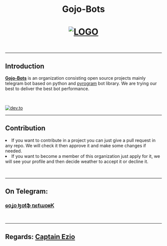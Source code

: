 <h1 align="center">Gojo-Bots</h1>
<h1 align="center">
<a href="https://github.com/Gojo-Bots">
<img src="https://artfiles.alphacoders.com/160/160160.jpeg" alt="LOGO">
</a>
</h1>
<br>

----

<h2>Introduction</h2>
<p>
<b><a href="https://github.com/Gojo-Bots">Gojo-Bots</a></b> is an organization consisting open source projects mainly telegram bot based on python and <a href="https://github.com/pyrogram/pyrogram">pyrogram</a> bot library. We are trying our best to deliver the best bot performance.
</p>
<br>

<a href="https://dev.to/gojo-bots"><img src="https://img.shields.io/badge/dev.to-0A0A0A?style=for-the-badge&logo=dev.to&logoColor=white" alt="dev.to"></a>

------

<h2>Contribution</h2>
<p>
<li>If you want to contribute in a project you can just give a pull request in any repo. We will check it then approve it and make some changes if needed.</li>
<li>If you want to become a member of this organization just apply for it, we will see your profile and then decide weather to accept it or decline it.</li>
</p>
<br>

-------

<h2>On Telegram:<h3><a href="https://telegram.dog/gojo_bots_network">ɢօʝօ ɮօƭֆ ռɛƭաօʀᏦ</a></h3></h2>
<br>

-------

<h2>Regards: <a href="https://github.com/iamgojoof6eyes">Captain Ezio</a></h2>
